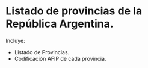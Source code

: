 # Listado de provincias de la República Argentina.

Incluye:

* Listado de Provincias.
* Codificación AFIP de cada provincia.

